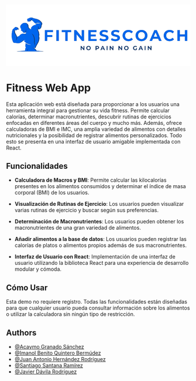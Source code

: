 
![Logo](./src/images/icons/icon-3-git.png)


## 
# Fitness Web App
Esta aplicación web está diseñada para proporcionar a los usuarios una herramienta integral para gestionar su vida fitness. Permite calcular calorías, determinar macronutrientes, descubrir rutinas de ejercicios enfocadas en diferentes áreas del cuerpo y mucho más. Además, ofrece calculadoras de BMI e IMC, una amplia variedad de alimentos con detalles nutricionales y la posibilidad de registrar alimentos personalizados. Todo esto se presenta en una interfaz de usuario amigable implementada con React.

## Funcionalidades

- **Calculadora de Macros y BMI**: Permite calcular las kilocalorías presentes en los alimentos consumidos y determinar el índice de masa corporal (BMI) de los usuarios.

- **Visualización de Rutinas de Ejercicio**: Los usuarios pueden visualizar varias rutinas de ejercicio y buscar según sus preferencias.

- **Determinación de Macronutrientes**: Los usuarios pueden obtener los macronutrientes de una gran variedad de alimentos.

- **Añadir alimentos a la base de datos**: Los usuarios pueden registrar las calorías de platos o alimentos propios además de sus macronutrientes.

- **Interfaz de Usuario con React**: Implementación de una interfaz de usuario utilizando la biblioteca React para una experiencia de desarrollo modular y cómoda.

## Cómo Usar

Esta demo no requiere registro. Todas las funcionalidades están diseñadas para que cualquier usuario pueda consultar información sobre los alimentos o utilizar la calculadora sin ningún tipo de restricción.

## Authors

- [@Acaymo Granado Sánchez](https://github.com/acaOficial)
- [@Imanol Benito Quintero Bermúdez](https://github.com/imanolqb)
- [@Juan Antonio Hernández Rodríguez](https://github.com/ULPGCJuan)
- [@Santiago Santana Ramírez](https://github.com/Tiago1615)
- [@Javier Dávila Rodríguez](https://github.com/javi9davi)

